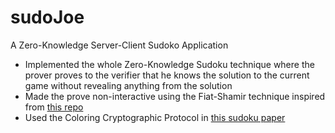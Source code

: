 # sudoJoe
A Zero-Knowledge Server-Client Sudoko Application
- Implemented the whole Zero-Knowledge Sudoku technique where the prover proves to the verifier that he knows the solution to the current game without revealing anything from the solution
- Made the prove non-interactive using the Fiat-Shamir technique inspired from [this repo](https://github.com/naure/zk)
- Used the Coloring Cryptographic Protocol in [this sudoku paper](https://www.wisdom.weizmann.ac.il/%7Enaor/PAPERS/sudoku_abs.html)
